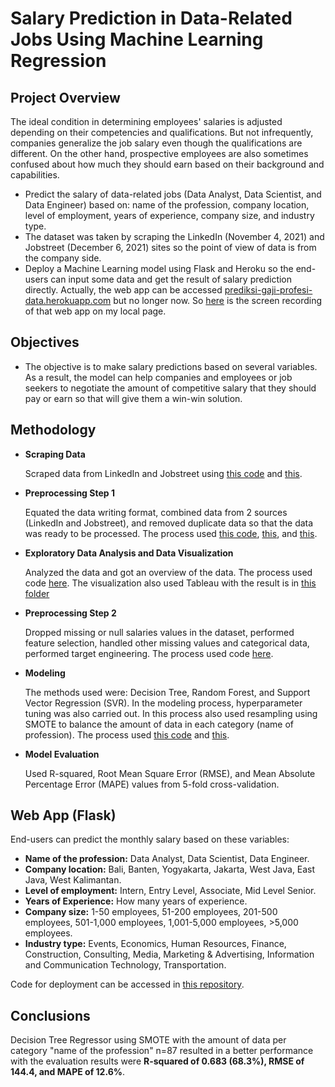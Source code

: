 # Salary Prediction in Data-Related Jobs Using Machine Learning Regression

## Project Overview
The ideal condition in determining employees' salaries is adjusted depending on their competencies and qualifications. But not infrequently, companies generalize the job salary even though the qualifications are different. On the other hand, prospective employees are also sometimes confused about how much they should earn based on their background and capabilities.
- Predict the salary of data-related jobs (Data Analyst, Data Scientist, and Data Engineer) based on: name of the profession, company location, level of employment, years of experience, company size, and industry type.
- The dataset was taken by scraping the LinkedIn (November 4, 2021) and Jobstreet (December 6, 2021) sites so the point of view of data is from the company side.
- Deploy a Machine Learning model using Flask and Heroku so the end-users can input some data and get the result of salary prediction directly. Actually, the web app can be accessed [prediksi-gaji-profesi-data.herokuapp.com](https://prediksi-gaji-profesi-data.herokuapp.com/) but no longer now. So [here](https://drive.google.com/file/d/12NY84jRMX-ARWeOhNn8no9AITNGdED11/view?usp=sharing) is the screen recording of that web app on my local page.

## Objectives
* The objective is to make salary predictions based on several variables. As a result, the model can help companies and employees or job seekers to negotiate the amount of competitive salary that they should pay or earn so that will give them a win-win solution.

## Methodology
- **Scraping Data**

  Scraped data from LinkedIn and Jobstreet using [this code](https://github.com/wandalistathea/code-prediksi-gaji-profesi-data/blob/main/1.%20Linkedin%20Job%20Scraping%20OKE.ipynb) and [this](https://github.com/wandalistathea/code-prediksi-gaji-profesi-data/blob/main/1.%20Jobstreet%20Job%20Scraping%20OKE.ipynb).
  
- **Preprocessing Step 1**

  Equated the data writing format, combined data from 2 sources (LinkedIn and Jobstreet), and removed duplicate data so that the data was ready to be processed. The process used [this code](https://github.com/wandalistathea/code-prediksi-gaji-profesi-data/blob/main/2.%20Preprocessing%20Hasil%20Scraping%20JobStreet.ipynb), [this](https://github.com/wandalistathea/code-prediksi-gaji-profesi-data/blob/main/2.%20Preprocessing%20Hasil%20Scraping%20Linkedin.ipynb), and [this](https://github.com/wandalistathea/code-prediksi-gaji-profesi-data/blob/main/3.%20Gabungan%20Data%20Linkedin%20dan%20Jobstreet%20(Hasil%20Preprocessing).ipynb).

- **Exploratory Data Analysis and Data Visualization**

  Analyzed the data and got an overview of the data. The process used code [here](https://github.com/wandalistathea/code-prediksi-gaji-profesi-data/blob/main/4.%20EDA%20dari%20Data%20Gabungan.ipynb). The visualization also used Tableau with the result is in [this folder](https://github.com/wandalistathea/code-prediksi-gaji-profesi-data/tree/main/EDA%20Picture%20in%20Tableau)
  
- **Preprocessing Step 2**

  Dropped missing or null salaries values in the dataset, performed feature selection, handled other missing values and categorical data, performed target engineering. The process used code [here](https://github.com/wandalistathea/code-prediksi-gaji-profesi-data/blob/main/5.%20REVISI%20-%20Preprocessing%20Tahap%202%20(Feature%20Selection%20s.d.%20Target%20Engineering).ipynb).
  
- **Modeling**

  The methods used were: Decision Tree, Random Forest, and Support Vector Regression (SVR). In the modeling process, hyperparameter tuning was also carried out. In this process also used resampling using SMOTE to balance the amount of data in each category (name of profession). The process used [this code](https://github.com/wandalistathea/code-prediksi-gaji-profesi-data/blob/main/6.%20REVISI%20-%20Modelling%20(Perbandingan%20Metode%20%26%20Learning%20Curve).ipynb) and [this](https://github.com/wandalistathea/code-prediksi-gaji-profesi-data/blob/main/7.%20REVISI%20-%20Modelling%20Ulang%20Menggunakan%20Decision%20Tree%20dan%20SMOTE.ipynb).
  
- **Model Evaluation**

  Used R-squared, Root Mean Square Error (RMSE), and Mean Absolute Percentage Error (MAPE) values from 5-fold cross-validation.

## Web App (Flask)
End-users can predict the monthly salary based on these variables:
- **Name of the profession:** Data Analyst, Data Scientist, Data Engineer.
- **Company location:** Bali, Banten, Yogyakarta, Jakarta, West Java, East Java, West Kalimantan.
- **Level of employment:** Intern, Entry Level, Associate, Mid Level Senior.
- **Years of Experience:** How many years of experience.
- **Company size:** 1-50 employees, 51-200 employees, 201-500 employees, 501-1,000 employees, 1,001-5,000 employees, >5,000 employees.
- **Industry type:** Events, Economics, Human Resources, Finance, Construction, Consulting, Media, Marketing & Advertising, Information and Communication Technology, Transportation.

Code for deployment can be accessed in [this repository](https://github.com/wandalistathea/prediksi-gaji-profesi-data/tree/main).

## Conclusions
Decision Tree Regressor using SMOTE with the amount of data per category "name of the profession" n=87 resulted in a better performance with the evaluation results were **R-squared of 0.683 (68.3%), RMSE of 144.4, and MAPE of 12.6%**.
